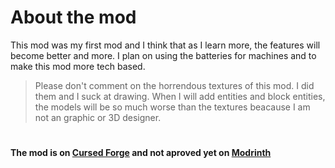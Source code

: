 # About the mod
This mod was my first mod and I think that as I learn more, the features will become better and more. I plan on using the batteries for machines and to make this mod more tech based.
> Please don't comment on the horrendous textures of this mod. I did them and I suck at drawing.
> When I will add entities and block entities, the models will be so much worse than the textures beacause I am not an graphic or 3D designer.

<h1></h1>
<h4>The mod is on <a href = "https://www.curseforge.com/minecraft/mc-mods/lmod">Cursed Forge</a> and not aproved yet on <a href = "https://modrinth.com/mod/lmod">Modrinth</a></h4>
